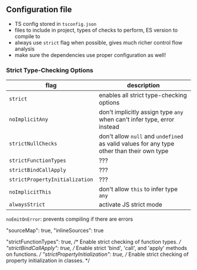 ## Configuration file

<!-- ToDo: Finish -->
- TS config stored in `tsconfig.json`
- files to include in project, types of checks to perform, ES version to compile to
- always use `strict` flag when possible, gives much richer control flow analysis
- make sure the dependencies use proper configuration as well!

### Strict Type-Checking Options

| flag | description |
| ---- | ----------- |
| `strict` | enables all strict type-checking options |
| `noImplicitAny` | don't implicitly assign type `any` when can't infer type, error instead |
| `strictNullChecks` | don't allow `null` and `undefined` as valid values for any type other than their own type |
| `strictFunctionTypes` | ??? |
| `strictBindCallApply` | ??? |
| `strictPropertyInitialization` | ??? |
| `noImplicitThis` | don't allow `this` to infer type `any` |
| `alwaysStrict` | activate JS strict mode |


`noEmitOnError`: prevents compiling if there are errors

"sourceMap": true,
"inlineSources": true

 "strictFunctionTypes": true,           /* Enable strict checking of function types. */
 "strictBindCallApply": true,           /* Enable strict 'bind', 'call', and 'apply' methods on functions. */
 "strictPropertyInitialization": true,  /* Enable strict checking of property initialization in classes. */